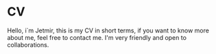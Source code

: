 # CV
Hello, i`m Jetmir, this is my CV in short terms, if you want to know more about me, feel free to contact me. I'm very friendly and open to collaborations.